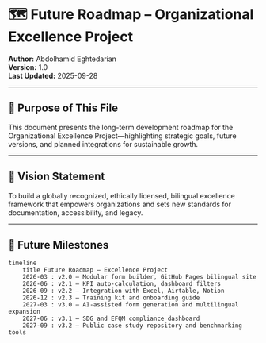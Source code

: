 # 🗺️ Future Roadmap – Organizational Excellence Project  
**Author:** Abdolhamid Eghtedarian  
**Version:** 1.0  
**Last Updated:** 2025-09-28  

---

## 🎯 Purpose of This File

This document presents the long-term development roadmap for the Organizational Excellence Project—highlighting strategic goals, future versions, and planned integrations for sustainable growth.

---

## 🚀 Vision Statement

To build a globally recognized, ethically licensed, bilingual excellence framework that empowers organizations and sets new standards for documentation, accessibility, and legacy.

---

## 📆 Future Milestones

```mermaid
timeline
    title Future Roadmap – Excellence Project
    2026-03 : v2.0 – Modular form builder, GitHub Pages bilingual site
    2026-06 : v2.1 – KPI auto-calculation, dashboard filters
    2026-09 : v2.2 – Integration with Excel, Airtable, Notion
    2026-12 : v2.3 – Training kit and onboarding guide
    2027-03 : v3.0 – AI-assisted form generation and multilingual expansion
    2027-06 : v3.1 – SDG and EFQM compliance dashboard
    2027-09 : v3.2 – Public case study repository and benchmarking tools
